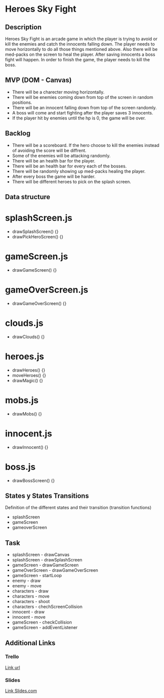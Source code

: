 # Heroes Sky Fight

## Description

Heroes Sky Fight is an arcade game in which the player is trying to avoid or kill the enemies and catch the innocents falling down. The player needs to move horizontally to do all those things mentioned above. Also there will be med-packs on the screen to heal the player. After saving innocents a boss fight will happen. In order to finish the game, the player needs to kill the boss.

## MVP (DOM - Canvas)

- There will be a charecter moving horizontally.
- There will be enemies coming down from top of the screen in random positions.
- There will be an innocent falling down from top of the screen randomly.
- A boss will come and start fighting after the player saves 3 innocents.
- If the player hit by enemies until the hp is 0, the game will be over.

## Backlog

- There will be a scoreboard. If the hero choose to kill the enemies instead of avoiding the score will be diffrent.
- Some of the enemies will be attacking randomly.
- There will be an health bar for the player.
- There will be an health bar for every each of the bosses.
- There will be randomly showing up med-packs healing the player.
- After every boss the game will be harder.
- There will be different heroes to pick on the splash screen.

## Data structure

# splashScreen.js
- drawSplashScreen() {}
- drawPickHeroScreen() {}

# gameScreen.js
- drawGameScreen() {}

# gameOverScreen.js
- drawGameOverScreen() {}

# clouds.js
- drawClouds() {}

# heroes.js
- drawHeroes() {}
- moveHeroes() {}
- drawMagic() {}

# mobs.js
- drawMobs() {}

# innocent.js
- drawInnocent() {}

# boss.js
- drawBossScreen() {}

## States y States Transitions

Definition of the different states and their transition (transition functions)

- splashScreen
- gameScreen
- gameoverScreen

## Task

- splashScreen - drawCanvas
- splashScreen - drawSplashScreen
- gameScreen - drawGameScreen
- gameOverScreen - drawGameOverScreen
- gameScreen - startLoop
- enemy - draw
- enemy - move
- characters - draw
- characters - move
- characters - shoot
- characters - chechScreenCollision
- innocent - draw
- innocent - move
- gameScreen - checkCollision
- gameScreen - addEventListener

## Additional Links

### Trello

[Link url](https://trello.com)

### Slides

[Link Slides.com](http://slides.com)
